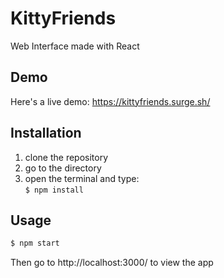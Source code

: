 # KittyFriends
Web Interface made with React  

## Demo  
Here's a live demo: https://kittyfriends.surge.sh/

## Installation
1. clone the repository
2. go to the directory
3. open the terminal and type: <br>
`
$ npm install
`

## Usage
```bash
$ npm start
```

Then go to http://localhost:3000/ to view the app  
